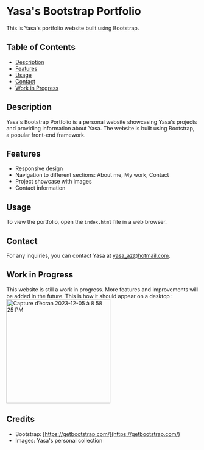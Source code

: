 # Yasa's Bootstrap Portfolio

This is Yasa's portfolio website built using Bootstrap.

## Table of Contents

- [Description](#description)
- [Features](#features)
- [Usage](#usage)
- [Contact](#contact)
- [Work in Progress](#work-in-progress)

## Description

Yasa's Bootstrap Portfolio is a personal website showcasing Yasa's projects and providing information about Yasa. The website is built using Bootstrap, a popular front-end framework.

## Features

- Responsive design
- Navigation to different sections: About me, My work, Contact
- Project showcase with images
- Contact information

## Usage

To view the portfolio, open the `index.html` file in a web browser.

## Contact

For any inquiries, you can contact Yasa at [yasa_az@hotmail.com](mailto:yasa_az@hotmail.com).

## Work in Progress

This website is still a work in progress. More features and improvements will be added in the future.
This is how it should appear on a desktop : 
<img width="273" alt="Capture d’écran 2023-12-05 à 8 58 25 PM" src="https://github.com/yasaaz/bootstrap-portfolio/assets/148010250/3baad706-d57c-4f77-90b1-67e071cf85f7">


## Credits

- Bootstrap: [https://getbootstrap.com/](https://getbootstrap.com/)
- Images: Yasa's personal collection
